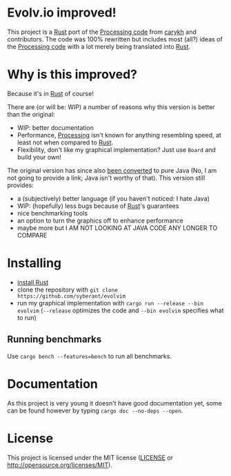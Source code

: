 # Evolv.io improved!

This project is a [Rust] port of the [Processing code] from [carykh] and contributors.
The code was 100% rewritten but includes most (all?) ideas of the [Processing code] with a lot merely being translated into [Rust].

# Why is this improved?

Because it's in [Rust] of course!

There are (or will be: WIP) a number of reasons why this version is better than the original:
- WIP: better documentation
- Performance, [Processing] isn't known for anything resembling speed, at least not when compared to [Rust].
- Flexibility, don't like my graphical implementation? Just use `Board` and build your own!

The original version has since also [been converted](https://github.com/evolvio/evolv.io/) to pure Java
(No, I am not going to provide a link; Java isn't worthy of that).
This version still provides:
- a (subjectively) better language (if you haven't noticed: I hate Java)
- WIP: (hopefully) less bugs because of [Rust]'s guarantees
- nice benchmarking tools
- an option to turn the graphics off to enhance performance
- maybe more but I AM NOT LOOKING AT JAVA CODE ANY LONGER TO COMPARE

# Installing
- [install Rust]
- clone the repository with `git clone https://github.com/syberant/evolvim`
- run my graphical implementation with `cargo run --release --bin evolvim` (`--release` optimizes the code and `--bin evolvim` specifies what to run)

## Running benchmarks
Use `cargo bench --features=bench` to run all benchmarks.

# Documentation
As this project is very young it doesn't have good documentation yet, some can be found however by typing `cargo doc --no-deps --open`.

# License
This project is licensed under the MIT license ([LICENSE](https://github.com/syberant/evolvim/blob/master/LICENSE) or http://opensource.org/licenses/MIT).

[Processing code]: https://github.com/evolvio/evolv.io/tree/120b3c1f11c6beade92343fc40f57d376b8a7434
[carykh]: https://www.youtube.com/user/carykh
[Rust]: https://rust-lang.org
[Processing]: https://processing.org
[install Rust]: https://www.rust-lang.org/en-US/install.html
